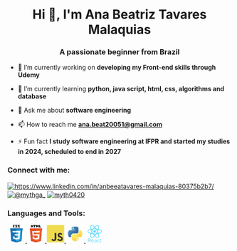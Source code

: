 <h1 align="center">Hi 👋, I'm Ana Beatriz Tavares Malaquias</h1>
<h3 align="center">A passionate beginner from Brazil</h3>

- 🔭 I’m currently working on **developing my Front-end skills through Udemy**

- 🌱 I’m currently learning **python, java script, html, css, algorithms and database**

- 💬 Ask me about **software engineering**

- 📫 How to reach me **ana.beat20051@gmail.com**

- ⚡ Fun fact **I study software engineering at IFPR and started my studies in 2024, scheduled to end in 2027**

<h3 align="left">Connect with me:</h3>
<p align="left">
<a href="https://linkedin.com/in/https://www.linkedin.com/in/anbeeatavares-malaquias-80375b2b7/" target="blank"><img align="center" src="https://raw.githubusercontent.com/rahuldkjain/github-profile-readme-generator/master/src/images/icons/Social/linked-in-alt.svg" alt="https://www.linkedin.com/in/anbeeatavares-malaquias-80375b2b7/" height="30" width="40" /></a>
<a href="https://instagram.com/@mythga_" target="blank"><img align="center" src="https://raw.githubusercontent.com/rahuldkjain/github-profile-readme-generator/master/src/images/icons/Social/instagram.svg" alt="@mythga_" height="30" width="40" /></a>
<a href="https://discord.gg/myth0420" target="blank"><img align="center" src="https://raw.githubusercontent.com/rahuldkjain/github-profile-readme-generator/master/src/images/icons/Social/discord.svg" alt="myth0420" height="30" width="40" /></a>
</p>

<h3 align="left">Languages and Tools:</h3>
<p align="left"> <a href="https://www.w3schools.com/css/" target="_blank" rel="noreferrer"> <img src="https://raw.githubusercontent.com/devicons/devicon/master/icons/css3/css3-original-wordmark.svg" alt="css3" width="40" height="40"/> </a> <a href="https://www.w3.org/html/" target="_blank" rel="noreferrer"> <img src="https://raw.githubusercontent.com/devicons/devicon/master/icons/html5/html5-original-wordmark.svg" alt="html5" width="40" height="40"/> </a> <a href="https://developer.mozilla.org/en-US/docs/Web/JavaScript" target="_blank" rel="noreferrer"> <img src="https://raw.githubusercontent.com/devicons/devicon/master/icons/javascript/javascript-original.svg" alt="javascript" width="40" height="40"/> </a> <a href="https://www.python.org" target="_blank" rel="noreferrer"> <img src="https://raw.githubusercontent.com/devicons/devicon/master/icons/python/python-original.svg" alt="python" width="40" height="40"/> </a> <a href="https://reactjs.org/" target="_blank" rel="noreferrer"> <img src="https://raw.githubusercontent.com/devicons/devicon/master/icons/react/react-original-wordmark.svg" alt="react" width="40" height="40"/> </a> </p>
